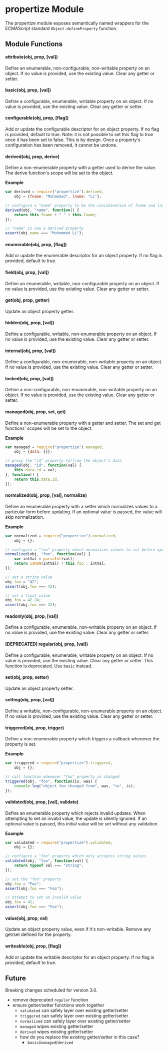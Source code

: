 propertize Module
=================
The propertize module exposes semantically named wrappers for the ECMAScript
standard `Object.defineProperty` function.

Module Functions
----------------

#### attribute(obj, prop, [val])
Define an enumerable, non-configurable, non-writable property on an object.  If
no value is provided, use the existing value.  Clear any getter or setter.

#### basic(obj, prop, [val])
Define a configurable, enumerable, writable property on an object.  If no value
is provided, use the existing value.  Clear any getter or setter.

#### configurable(obj, prop, [flag])
Add or update the configurable descriptor for an object property.  If no flag
is provided, default to true.  Note: it is not possible to set this flag to
true once it has been set to false.  This is by design.  Once a property's
configuration has been removed, it cannot be undone.

#### derived(obj, prop, derive)
Define a non-enumerable property with a getter used to derive the value.  The
derive function's scope will be set to the object.

**Example**

```js
var derived = require("propertize").derived,
    obj = {fname: "Muhammad", lname: "Li"};

// configure a "name" property to be the concatenation of fname and lname
derived(obj, "name", function() {
    return this.fname + " " + this.lname;
});

// "name" is now a derived property
assert(obj.name === "Muhammad Li");
```

#### enumerable(obj, prop, [flag])
Add or update the enumerable descriptor for an object property.  If no flag
is provided, default to true.

#### field(obj, prop, [val])
Define an enumerable, writable, non-configurable property on an object.  If no
value is provided, use the existing value.  Clear any getter or setter.

#### get(obj, prop, getter)
Update an object property getter.

#### hidden(obj, prop, [val])
Define a configurable, writable, non-enumerable property on an object.  If no
value is provided, use the existing value.  Clear any getter or setter.

#### internal(obj, prop, [val])
Define a configurable, non-enumerable, non-writable property on an object.  If
no value is provided, use the existing value.  Clear any getter or setter.

#### locked(obj, prop, [val])
Define a non-configurable, non-enumerable, non-writable property on an object.
If no value is provided, use the existing value.  Clear any getter or setter.

#### managed(obj, prop, set, get)
Define a non-enumerable property with a getter and setter.  The set and get
functions' scopes will be set to the object.

**Example**

```js
var managed = require("propertize").managed,
    obj = {data: {}};

// proxy the "id" property to/from the object's data
managed(obj, "id", function(val) {
    this.data.id = val;
}, function() {
    return this.data.id;
});
```

#### normalized(obj, prop, [val], normalize)
Define an enumerable property with a setter which normalizes values to a
particular form before updating.  If an optional value is passed, the value
will skip normalization.

**Example**

```js
var normalized = require("propertize").normalized,
    obj = {};

// configure a "foo" property which normalizes values to int before updating.
normalized(obj, "foo", function(val) {
    var intVal = parseInt(val);
    return isNaN(intVal) ? this.foo : intVal;
});

// set a string value
obj.foo = "42";
assert(obj.foo === 42);

// set a float value
obj.foo = 42.24;
assert(obj.foo === 42);
```

#### readonly(obj, prop, [val])
Define a configurable, enumerable, non-writable property on an object.  If no
value is provided, use the existing value.  Clear any getter or setter.

#### [DEPRECATED] regular(obj, prop, [val])
Define a configurable, enumerable, writable property on an object.  If no value
is provided, use the existing value.  Clear any getter or setter.  This
function is deprecated.  Use `basic` instead.

#### set(obj, prop, setter)
Update an object property setter.

#### setting(obj, prop, [val])
Define a writable, non-configurable, non-enumerable property on an object.  If
no value is provided, use the existing value.  Clear any getter or setter.

#### triggered(obj, prop, trigger)
Define a non-enumerable property which triggers a callback whenever the
property is set.

**Example**

```js
var triggered = require("propertize").triggered,
    obj = {};

// call function whenever "foo" property is changed
triggered(obj, "foo", function(is, was) {
    console.log("object foo changed from", was, "to", is);
});
```

#### validated(obj, prop, [val], validate)
Define an enumerable property which rejects invalid updates.  When attempting
to set an invalid value, the update is silently ignored.  If an optional value
is passed, this initial value will be set without any validation.

**Example**

```js
var validated = require("propertize").validated,
    obj = {};

// configure a "foo" property which only acceptes string values
validated(obj, "foo", function(val) {
    return typeof val === "string";
});

// set the "foo" property
obj.foo = "Foo";
assert(obj.foo === "Foo");

// attempt to set an invalid value
obj.foo = 42;
assert(obj.foo === "Foo");
```

#### value(obj, prop, val)
Update an object property value, even if it's non-writable.  Remove any get/set
defined for the property.

#### writeable(obj, prop, [flag])
Add or update the writable descriptor for an object property.  If no flag is
provided, default to true.

Future
------
Breaking changes scheduled for version 3.0.
 * remove deprecated `regular` function
 * ensure getter/setter functions work together
   * `validated` can safely layer over existing getter/setter
   * `triggered` can safely layer over existing getter/setter
   * `normalized` can safely layer over existing getter/setter
   * `managed` wipes existing getter/setter
   * `derived` wipes existing getter/setter
   * how do you replace the existing getter/setter in this case?
     * `basic`/`managed`/`derived`

